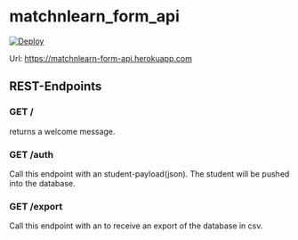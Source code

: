 # matchnlearn_form_api

[![Deploy](https://github.com/mono424/matchnlearn_form_api/actions/workflows/deploy.yml/badge.svg?branch=main)](https://github.com/mono424/matchnlearn_form_api/actions/workflows/deploy.yml)

Url: https://matchnlearn-form-api.herokuapp.com

## REST-Endpoints

### GET **/**
returns a welcome message.

### GET **/auth**
Call this endpoint with an student-payload(json). The student will be pushed into the database.

### GET **/export**
Call this endpoint with an to receive an export of the database in csv.
